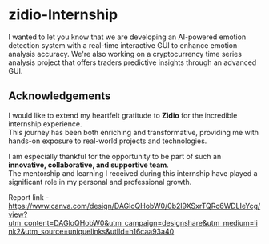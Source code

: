# zidio-Internship
I wanted to let you know that we are developing an AI-powered emotion detection system with a real-time interactive GUI to enhance emotion analysis accuracy. We're also working on a cryptocurrency time series analysis project that offers traders predictive insights through an advanced GUI.

##  Acknowledgements

I would like to extend my heartfelt gratitude to **Zidio** for the incredible internship experience.  
This journey has been both enriching and transformative, providing me with hands-on exposure to real-world projects and technologies.

I am especially thankful for the opportunity to be part of such an **innovative, collaborative, and supportive team**.  
The mentorship and learning I received during this internship have played a significant role in my personal and professional growth.


Report link - https://www.canva.com/design/DAGloQHobW0/0b2l9XSxrTQRc6WDLIeYcg/view?utm_content=DAGloQHobW0&utm_campaign=designshare&utm_medium=link2&utm_source=uniquelinks&utlId=h16caa93a40
